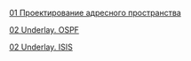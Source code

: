<a href="https://github.com/dsuvorov-gthb/dc-network-design/tree/main/labs/lab01/">01 Проектирование адресного пространства</a>

<a href="https://github.com/dsuvorov-gthb/dc-network-design/tree/main/labs/lab02/">02 Underlay. OSPF</a>

<a href="https://github.com/dsuvorov-gthb/dc-network-design/tree/main/labs/lab03/">02 Underlay. ISIS</a>
